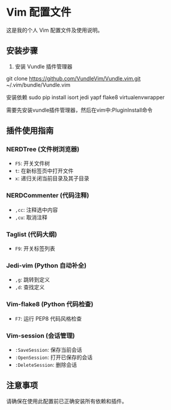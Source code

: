 # Vim 配置文件

这是我的个人 Vim 配置文件及使用说明。

## 安装步骤

1. 安装 Vundle 插件管理器

git clone https://github.com/VundleVim/Vundle.vim.git ~/.vim/bundle/Vundle.vim

安装依赖
sudo pip install isort jedi yapf flake8 virtualenvwrapper

需要先安装vundle插件管理器，然后在vim中:PluginInstall命令

## 插件使用指南

### NERDTree (文件树浏览器)
- `F5`: 开关文件树
- `t`: 在新标签页中打开文件
- `x`: 递归关闭当前目录及其子目录

### NERDCommenter (代码注释)
- `,cc`: 注释选中内容
- `,cu`: 取消注释

### Taglist (代码大纲)
- `F9`: 开关标签列表

### Jedi-vim (Python 自动补全)
- `,g`: 跳转到定义
- `,d`: 查找定义

### Vim-flake8 (Python 代码检查)
- `F7`: 运行 PEP8 代码风格检查

### Vim-session (会话管理)
- `:SaveSession`: 保存当前会话
- `:OpenSession`: 打开已保存的会话
- `:DeleteSession`: 删除会话

## 注意事项
请确保在使用此配置前已正确安装所有依赖和插件。
